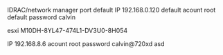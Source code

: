 IDRAC/network manager port
default IP 192.168.0.120
default acount  root
default password calvin


esxi M10DH-8YL47-474L1-DV3U0-8H054

IP 192.168.8.6
acount root
password calvin@720xd
asd
